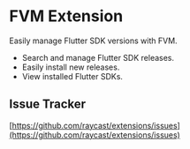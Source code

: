 # FVM Extension

Easily manage Flutter SDK versions with FVM.

- Search and manage Flutter SDK releases.
- Easily install new releases.
- View installed Flutter SDKs.

## Issue Tracker

[https://github.com/raycast/extensions/issues](https://github.com/raycast/extensions/issues)